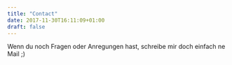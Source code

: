 ```yaml
---
title: "Contact"
date: 2017-11-30T16:11:09+01:00
draft: false
---
```

Wenn du noch Fragen oder Anregungen hast, schreibe mir doch einfach ne Mail ;)